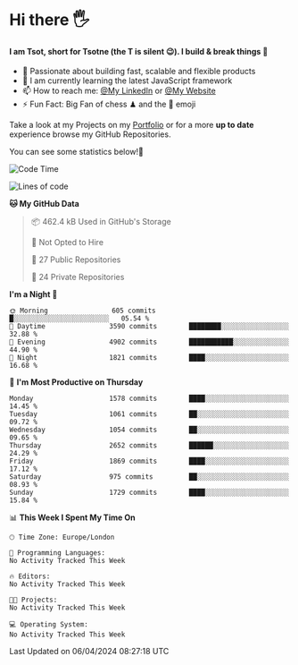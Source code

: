 # Hi there :raised_hand_with_fingers_splayed:
#### I am Tsot, short for Tsotne (the T is silent :wink:). I build & break things :space_invader:
- :telescope: Passionate about building fast, scalable and flexible products
- :seedling: I am currently learning the latest JavaScript framework 
- :mailbox: How to reach me: [@My LinkedIn](https://www.linkedin.com/in/tsotne-gvadzabia/) or [@My Website](https://tsotne.co.uk/contact)
- :zap: Fun Fact: Big Fan of chess ♟ and the 👾 emoji

Take a look at my Projects on my [Portfolio](https://tsotne.co.uk/) or for a more **up to date** experience browse my GitHub Repositories.

You can see some statistics below!:space_invader:
<!--START_SECTION:waka-->
![Code Time](http://img.shields.io/badge/Code%20Time-761%20hrs%202%20mins-blue)

![Lines of code](https://img.shields.io/badge/From%20Hello%20World%20I%27ve%20Written-5.3%20million%20lines%20of%20code-blue)

**🐱 My GitHub Data** 

> 📦 462.4 kB Used in GitHub's Storage 
 > 
> 🚫 Not Opted to Hire
 > 
> 📜 27 Public Repositories 
 > 
> 🔑 24 Private Repositories 
 > 
**I'm a Night 🦉** 

```text
🌞 Morning                605 commits         █░░░░░░░░░░░░░░░░░░░░░░░░   05.54 % 
🌆 Daytime                3590 commits        ████████░░░░░░░░░░░░░░░░░   32.88 % 
🌃 Evening                4902 commits        ███████████░░░░░░░░░░░░░░   44.90 % 
🌙 Night                  1821 commits        ████░░░░░░░░░░░░░░░░░░░░░   16.68 % 
```
📅 **I'm Most Productive on Thursday** 

```text
Monday                   1578 commits        ████░░░░░░░░░░░░░░░░░░░░░   14.45 % 
Tuesday                  1061 commits        ██░░░░░░░░░░░░░░░░░░░░░░░   09.72 % 
Wednesday                1054 commits        ██░░░░░░░░░░░░░░░░░░░░░░░   09.65 % 
Thursday                 2652 commits        ██████░░░░░░░░░░░░░░░░░░░   24.29 % 
Friday                   1869 commits        ████░░░░░░░░░░░░░░░░░░░░░   17.12 % 
Saturday                 975 commits         ██░░░░░░░░░░░░░░░░░░░░░░░   08.93 % 
Sunday                   1729 commits        ████░░░░░░░░░░░░░░░░░░░░░   15.84 % 
```


📊 **This Week I Spent My Time On** 

```text
🕑︎ Time Zone: Europe/London

💬 Programming Languages: 
No Activity Tracked This Week

🔥 Editors: 
No Activity Tracked This Week

🐱‍💻 Projects: 
No Activity Tracked This Week

💻 Operating System: 
No Activity Tracked This Week
```


 Last Updated on 06/04/2024 08:27:18 UTC
<!--END_SECTION:waka-->

